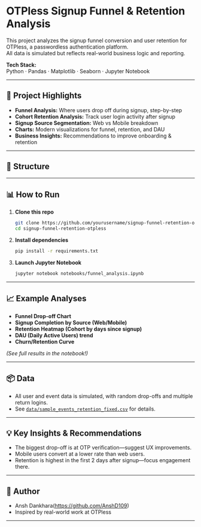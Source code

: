 # OTPless Signup Funnel & Retention Analysis

This project analyzes the signup funnel conversion and user retention for OTPless, a passwordless authentication platform.  
All data is simulated but reflects real-world business logic and reporting.

**Tech Stack:**  
Python · Pandas · Matplotlib · Seaborn · Jupyter Notebook

---

## 🚀 Project Highlights

- **Funnel Analysis:** Where users drop off during signup, step-by-step
- **Cohort Retention Analysis:** Track user login activity after signup
- **Signup Source Segmentation:** Web vs Mobile breakdown
- **Charts:** Modern visualizations for funnel, retention, and DAU
- **Business Insights:** Recommendations to improve onboarding & retention

---

## 📁 Structure


---

## 📊 How to Run

1. **Clone this repo**
    ```bash
    git clone https://github.com/yourusername/signup-funnel-retention-otpless.git
    cd signup-funnel-retention-otpless
    ```

2. **Install dependencies**
    ```bash
    pip install -r requirements.txt
    ```

3. **Launch Jupyter Notebook**
    ```bash
    jupyter notebook notebooks/funnel_analysis.ipynb
    ```

---

## 📈 Example Analyses

- **Funnel Drop-off Chart**
- **Signup Completion by Source (Web/Mobile)**
- **Retention Heatmap (Cohort by days since signup)**
- **DAU (Daily Active Users) trend**
- **Churn/Retention Curve**

*(See full results in the notebook!)*

---

## 📦 Data

- All user and event data is simulated, with random drop-offs and multiple return logins.
- See [`data/sample_events_retention_fixed.csv`](data/sample_events_retention_fixed.csv) for details.

---

## 💡 Key Insights & Recommendations

- The biggest drop-off is at OTP verification—suggest UX improvements.
- Mobile users convert at a lower rate than web users.
- Retention is highest in the first 2 days after signup—focus engagement there.

---

## 📝 Author

- Ansh Dankhara(https://github.com/AnshD109)
- Inspired by real-world work at OTPless

---



